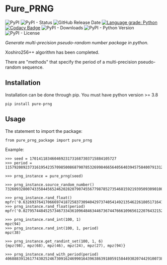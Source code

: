 # Pure_PRNG

![PyPI](https://img.shields.io/pypi/v/pure_prng?color=red)
![PyPI - Status](https://img.shields.io/pypi/status/pure_prng)
![GitHub Release Date](https://img.shields.io/github/release-date/fsssosei/pure_prng)
[![Language grade: Python](https://img.shields.io/lgtm/grade/python/g/fsssosei/Pure_PRNG.svg?logo=lgtm&logoWidth=18)](https://lgtm.com/projects/g/fsssosei/Pure_PRNG/context:python)
[![Codacy Badge](https://api.codacy.com/project/badge/Grade/bf34f8d12be84b4492a5a3709df0aae5)](https://www.codacy.com/manual/fsssosei/pure_prng?utm_source=github.com&amp;utm_medium=referral&amp;utm_content=fsssosei/pure_prng&amp;utm_campaign=Badge_Grade)
![PyPI - Downloads](https://img.shields.io/pypi/dw/pure_prng?label=PyPI%20-%20Downloads)
![PyPI - Python Version](https://img.shields.io/pypi/pyversions/pure_prng)
![PyPI - License](https://img.shields.io/pypi/l/pure_prng)

*Generate multi-precision pseudo-random number package in python.*

Xoshiro256++ algorithm has been completed.

There are "methods" that specify the period of a multi-precision pseudo-random sequence.

## Installation

Installation can be done through pip. You must have python version >= 3.8

	pip install pure-prng

## Usage

The statement to import the package:

	from pure_prng_package import pure_prng
	
Example:

	>>> seed = 170141183460469231731687303715884105727
	>>> period = 115792089237316195423570985008687907853269984665640564039457584007913129639747
	
	>>> prng_instance = pure_prng(seed)
	
	>>> prng_instance.source_random_number()
	73260932800743358445652462028207907455677987852735468159219395093090100006110
	
	>>> prng_instance.rand_float()
	mpfr('0.6326937641706669741872583730940429737405414921354622618051716414693676562568086',257)
	>>> prng_instance.rand_float(period)
	mpfr('0.02795744845257346733436109648463446736744766610965612207643215290679786849298934',256)
	
	>>> prng_instance.rand_int(100, 1)
	mpz(94)
	>>> prng_instance.rand_int(100, 1, period)
	mpz(38)
	
	>>> prng_instance.get_randint_set(100, 1, 6)
	{mpz(98), mpz(68), mpz(46), mpz(24), mpz(27), mpz(94)}
	
	>>> prng_instance.rand_with_period(period)
	40688839126177430252467309162469901643963863918059158449302074429100738061310
